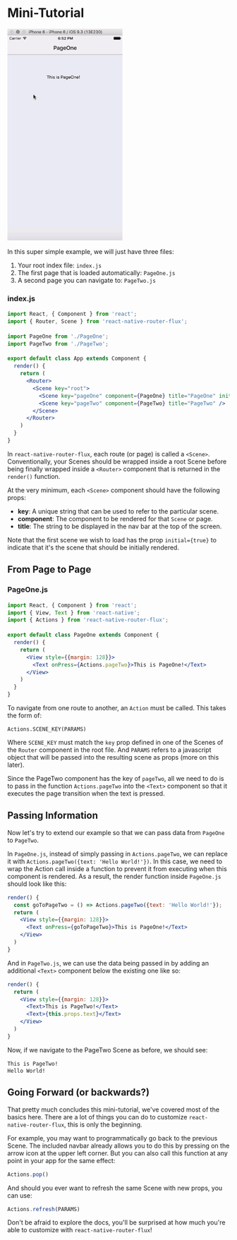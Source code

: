 # Mini-Tutorial

![super_simple.gif](super_simple.gif)

In this super simple example, we will just have three files:

1. Your root index file: `index.js`
2. The first page that is loaded automatically: `PageOne.js`
3. A second page you can navigate to: `PageTwo.js`

### index.js
```jsx
import React, { Component } from 'react';
import { Router, Scene } from 'react-native-router-flux';

import PageOne from './PageOne';
import PageTwo from './PageTwo';

export default class App extends Component {
  render() {
    return (
      <Router>
        <Scene key="root">
          <Scene key="pageOne" component={PageOne} title="PageOne" initial={true} />
          <Scene key="pageTwo" component={PageTwo} title="PageTwo" />
        </Scene>
      </Router>
    )
  }
}
```

In `react-native-router-flux`, each route (or page) is called a `<Scene>`. Conventionally, your Scenes should be wrapped inside a root Scene before being finally wrapped inside a `<Router>` component that is returned in the `render()` function.

At the very minimum, each `<Scene>` component should have the following props:

- **key**: A unique string that can be used to refer to the particular scene.
- **component**: The component to be rendered for that `Scene` or page.
- **title**: The string to be displayed in the nav bar at the top of the screen.

Note that the first scene we wish to load has the prop `initial={true}` to indicate that it's the scene that should be initially rendered.

## From Page to Page

### PageOne.js
```jsx
import React, { Component } from 'react';
import { View, Text } from 'react-native';
import { Actions } from 'react-native-router-flux';

export default class PageOne extends Component {
  render() {
    return (
      <View style={{margin: 128}}>
        <Text onPress={Actions.pageTwo}>This is PageOne!</Text>
      </View>
    )
  }
}
```

To navigate from one route to another, an `Action` must be called. This takes the form of:

```
Actions.SCENE_KEY(PARAMS)
```

Where `SCENE_KEY` must match the `key` prop defined in one of the Scenes of the `Router` component in the root file. And `PARAMS` refers to a javascript object that will be passed into the resulting scene as props (more on this later).

Since the PageTwo component has the key of `pageTwo`, all we need to do is to pass in the function `Actions.pageTwo` into the `<Text>` component so that it executes the page transition when the text is pressed.

## Passing Information

Now let's try to extend our example so that we can pass data from `PageOne` to `PageTwo`.

In `PageOne.js`, instead of simply passing in `Actions.pageTwo`, we can replace it with `Actions.pageTwo({text: 'Hello World!'})`. In this case, we need to wrap the Action call inside a function to prevent it from executing when this component is rendered. As a result, the render function inside `PageOne.js` should look like this:

```jsx
render() {
  const goToPageTwo = () => Actions.pageTwo({text: 'Hello World!'}); 
  return (
    <View style={{margin: 128}}>
      <Text onPress={goToPageTwo}>This is PageOne!</Text>
    </View>
  )
}
```

And in `PageTwo.js`, we can use the data being passed in by adding an additional `<Text>` component below the existing one like so:

```jsx
render() {
  return (
    <View style={{margin: 128}}>
      <Text>This is PageTwo!</Text>
      <Text>{this.props.text}</Text>
    </View>
  )
}
```

Now, if we navigate to the PageTwo Scene as before, we should see:

```
This is PageTwo!
Hello World!
```

## Going Forward (or backwards?)

That pretty much concludes this mini-tutorial, we've covered most of the basics here. There are a lot of things you can do to customize `react-native-router-flux`, this is only the beginning.

For example, you may want to programmatically go back to the previous Scene. The included navbar already allows you to do this by pressing on the arrow icon at the upper left corner. But you can also call this function at any point in your app for the same effect:

```js
Actions.pop()
```

And should you ever want to refresh the same Scene with new props, you can use:

```js
Actions.refresh(PARAMS)
```

Don't be afraid to explore the docs, you'll be surprised at how much you're able to customize with `react-native-router-flux`!
